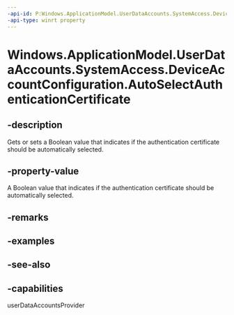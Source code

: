 ```yaml
---
-api-id: P:Windows.ApplicationModel.UserDataAccounts.SystemAccess.DeviceAccountConfiguration.AutoSelectAuthenticationCertificate
-api-type: winrt property
---
```


<!-- Property syntax
public bool AutoSelectAuthenticationCertificate { get;  set; }
-->

# Windows.ApplicationModel.UserDataAccounts.SystemAccess.DeviceAccountConfiguration.AutoSelectAuthenticationCertificate

## -description
Gets or sets a Boolean value that indicates if the authentication certificate should be automatically selected.

## -property-value
A Boolean value that indicates if the authentication certificate should be automatically selected.

## -remarks

## -examples

## -see-also


## -capabilities
userDataAccountsProvider